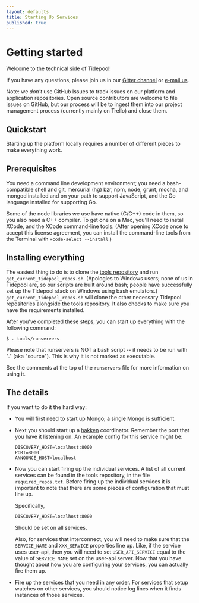 ```yaml
---
layout: defaults
title: Starting Up Services
published: true
---
```


# Getting started

Welcome to the technical side of Tidepool!

If you have any questions, please join us in our [Gitter channel](https://gitter.im/tidepool-org/public) or [e-mail us](mailto:info@tidepool.org).

Note: we *don't* use GitHub Issues to track issues on our platform and application repositories. Open source contributors are welcome to file issues on GitHub, but our process will be to ingest them into our project management process (currently mainly on Trello) and close them.

## Quickstart

Starting up the platform locally requires a number of different pieces to make everything work.

## Prerequisites

You need a command line development environment; you need a bash-compatible shell and git, mercurial (hg) bzr, npm, node, grunt, mocha, and mongod installed and on your path to support JavaScript, and the Go language installed for supporting Go.

Some of the node libraries we use have native (C/C++) code in them, so you also need a C++ compiler. To get one on a Mac, you'll need to install XCode, and the XCode command-line tools. (After opening XCode once to accept this license agreement, you can install the command-line tools from the Terminal with `xcode-select --install`.)

## Installing everything

The easiest thing to do is to clone the [tools repository](https://github.com/tidepool-org/tools) and run ```get_current_tidepool_repos.sh```. (Apologies to Windows users; none of us in Tidepool are, so our scripts are built around bash; people have successfully set up the Tidepool stack on Windows using bash emulators.) ```get_current_tidepool_repos.sh``` will clone the other necessary Tidepool repositories alongside the tools repository. It also checks to make sure you have the requirements installed.

After you've completed these steps, you can start up everything with the following command:

```
$ . tools/runservers
```

Please note that runservers is NOT a bash script -- it needs to be run with "." (aka "source"). This is why it is not marked as executable.

See the comments at the top of the `runservers` file for more information on using it.

## The details

If you want to do it the hard way:

* You will first need to start up Mongo; a single Mongo is sufficient.
* Next you should start up a [hakken](/tidepool-components#hakken) coordinator.  Remember the port that you have it listening on.  An example config for this service might be:

    ```
    DISCOVERY_HOST=localhost:8000
    PORT=8000
    ANNOUNCE_HOST=localhost
    ```

* Now you can start firing up the individual services. A list of all current services can be found in the tools repository, in the file ```required_repos.txt```. Before firing up the individual services it is important to note that there are some pieces of configuration that must line up.

  Specifically,

  ```
  DISCOVERY_HOST=localhost:8000
  ```

  Should be set on all services.

  Also, for services that interconnect, you will need to make sure that the `SERVICE_NAME` and `XXX_SERVICE` properties line up.  Like, if the service uses user-api, then you will need to set `USER_API_SERVICE` equal to the value of `SERVICE_NAME` set on the user-api server. Now that you have thought about how you are configuring your services, you can actually fire them up.

* Fire up the services that you need in any order.  For services that setup watches on other services, you should notice log lines when it finds instances of those services.
